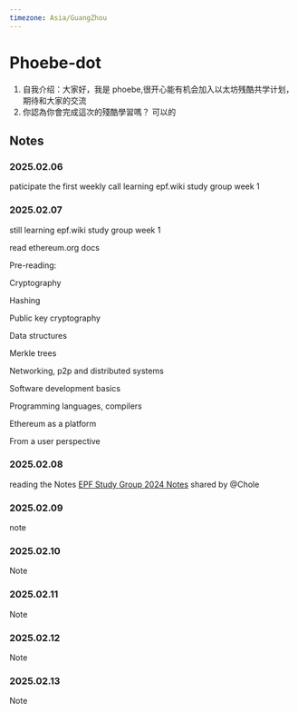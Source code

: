 ```yaml
---
timezone: Asia/GuangZhou
---
```


# Phoebe-dot

1. 自我介绍：大家好，我是 phoebe,很开心能有机会加入以太坊残酷共学计划，期待和大家的交流
2. 你認為你會完成這次的殘酷學習嗎？ 可以的

## Notes

<!-- Content_START -->

### 2025.02.06

paticipate the first weekly call 
learning epf.wiki study group week 1 

### 2025.02.07

still learning epf.wiki study group week 1 

read ethereum.org docs 

Pre-reading:

Cryptography

Hashing

Public key cryptography

Data structures

Merkle trees

Networking, p2p and distributed systems

Software development basics

Programming languages, compilers

Ethereum as a platform

From a user perspective


### 2025.02.08

reading the Notes <a href="https://hackmd.io/@chloezhux/epfsg_notes"> EPF Study Group 2024 Notes</a> shared by @Chole

### 2025.02.09

note

### 2025.02.10

Note

### 2025.02.11

Note

### 2025.02.12

Note

### 2025.02.13

Note

<!-- Content_END -->
